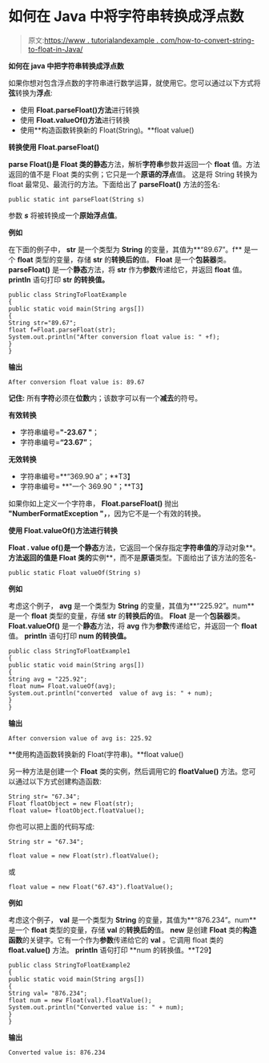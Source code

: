 # 如何在 Java 中将字符串转换成浮点数

> 原文:[https://www . tutorialandexample . com/how-to-convert-string-to-float-in-Java/](https://www.tutorialandexample.com/how-to-convert-string-to-float-in-java/)

**如何在 java 中把字符串转换成浮点数**

如果你想对包含浮点数的字符串进行数学运算，就使用它。您可以通过以下方式将**弦**转换为**浮点**:

*   使用 **Float.parseFloat()方法**进行转换
*   使用 **Float.valueOf()方法**进行转换
*   使用**构造函数转换新的 Float(String)。**float value()

**转换使用 Float.parseFloat()**

**parse Float()**是 **Float** 类的**静态**方法，解析**字符串**参数并返回一个 **float** 值。方法返回的值不是 Float 类的实例；它只是一个**原语的浮点**值。 这是将 String 转换为 float 最常见、最流行的方法。下面给出了 **parseFloat()** 方法的签名:

```
public static int parseFloat(String s)
```

参数 ***s*** 将被转换成一个**原始浮点值**。

**例如**

在下面的例子中， **str** 是一个类型为 **String** 的变量，其值为**“89.67”。f** 是一个 **float** 类型的变量，存储 **str** 的**转换后的**值。 **Float** 是一个**包装器**类。 **parseFloat()** 是一个**静态**方法，将 **str** 作为**参数**传递给它，并返回 **float** 值。 **println** 语句打印 **str 的转换值。**

```
public class StringToFloatExample
{ 
public static void main(String args[])
{ 
String str="89.67"; 
float f=Float.parseFloat(str); 
System.out.println("After conversion float value is: " +f);
}
}
```

**输出**

```
After conversion float value is: 89.67
```

**记住:** 所有**字符**必须在**位数**内；该数字可以有一个**减去**的符号。

**有效转换**

*   字符串编号=**"-23.67 "**；
*   字符串编号=**“23.67”**；

**无效转换**

*   字符串编号=**“369.90 a”；**T3】
*   字符串编号= **"一个 369.90 "；**T3】

如果你如上定义一个字符串， **Float.parseFloat()** 抛出 **"NumberFormatException "，**，因为它不是一个有效的转换。

**使用 Float.valueOf()方法进行转换**

**Float . value of()**是一个**静态**方法，它返回一个保存指定**字符串值的**浮动对象**。**方法返回的值是 **Float** 类的**实例**，而不是**原语**类型。下面给出了该方法的签名-

```
public static Float valueOf(String s)
```

**例如**

考虑这个例子， **avg** 是一个类型为 **String** 的变量，其值为**“225.92”。num** 是一个 **float** 类型的变量，存储 **str** 的**转换后的**值。 **Float** 是一个**包装器**类。 **Float.valueOf()** 是一个**静态**方法，将 **avg** 作为**参数**传递给它，并返回一个 **float** 值。 **println** 语句打印 **num 的转换值。**

```
public class StringToFloatExample1
{ 
public static void main(String args[])
{
String avg = "225.92";
float num= Float.valueOf(avg);
System.out.println("converted  value of avg is: " + num);
}
}
```

**输出**

```
After conversion value of avg is: 225.92
```

**使用构造函数转换新的 Float(字符串)。**float value()

另一种方法是创建一个 **Float** 类的实例，然后调用它的 **floatValue()** 方法。您可以通过以下方式创建构造函数:

```
String str= "67.34";
Float floatObject = new Float(str);
float value= floatObject.floatValue();
```

你也可以把上面的代码写成:

```
String str = "67.34";

float value = new Float(str).floatValue();
```

或

```
float value = new Float("67.43").floatValue();
```

**例如**

考虑这个例子， **val** 是一个类型为 **String** 的变量，其值为**“876.234”。num** 是一个 **float** 类型的变量，存储 **val** 的**转换后的**值。 **new** 是创建 **Float** 类的**构造函数**的关键字。它有一个作为**参数**传递给它的 **val** 。它调用 float 类的 **float.value()** 方法。 **println** 语句打印 **num 的转换值。**T29】

```
public class StringToFloatExample2
{ 
public static void main(String args[])
{
String val= "876.234";
float num = new Float(val).floatValue();
System.out.println("Converted value is: " + num);
}
}
```

**输出**

```
Converted value is: 876.234
```